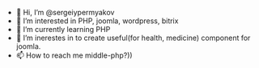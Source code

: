 - 👋 Hi, I’m @sergeiypermyakov
- 👀 I’m interested in PHP, joomla, wordpress, bitrix
- 🌱 I’m currently learning PHP
- 💞️ I’m inerestes in to create useful(for health, medicine) component for joomla.
- 📫 How to reach me middle-php?))

<!---
sergeiypermyakov/sergeiypermyakov is a ✨ special ✨ repository because its `README.md` (this file) appears on your GitHub profile.
You can click the Preview link to take a look at your changes.
--->
